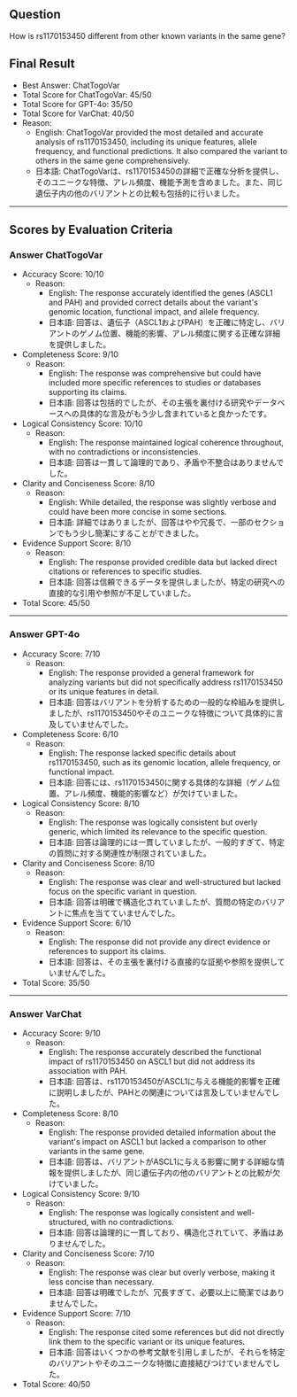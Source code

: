 ## Question

How is rs1170153450 different from other known variants in the same gene?

## Final Result

- Best Answer: ChatTogoVar
- Total Score for ChatTogoVar: 45/50
- Total Score for GPT-4o: 35/50
- Total Score for VarChat: 40/50
- Reason:
  - English: ChatTogoVar provided the most detailed and accurate analysis of rs1170153450, including its unique features, allele frequency, and functional predictions. It also compared the variant to others in the same gene comprehensively.
  - 日本語: ChatTogoVarは、rs1170153450の詳細で正確な分析を提供し、そのユニークな特徴、アレル頻度、機能予測を含めました。また、同じ遺伝子内の他のバリアントとの比較も包括的に行いました。

---

## Scores by Evaluation Criteria

### Answer ChatTogoVar
- Accuracy Score: 10/10
  - Reason: 
    - English: The response accurately identified the genes (ASCL1 and PAH) and provided correct details about the variant's genomic location, functional impact, and allele frequency.
    - 日本語: 回答は、遺伝子（ASCL1およびPAH）を正確に特定し、バリアントのゲノム位置、機能的影響、アレル頻度に関する正確な詳細を提供しました。
- Completeness Score: 9/10
  - Reason: 
    - English: The response was comprehensive but could have included more specific references to studies or databases supporting its claims.
    - 日本語: 回答は包括的でしたが、その主張を裏付ける研究やデータベースへの具体的な言及がもう少し含まれていると良かったです。
- Logical Consistency Score: 10/10
  - Reason: 
    - English: The response maintained logical coherence throughout, with no contradictions or inconsistencies.
    - 日本語: 回答は一貫して論理的であり、矛盾や不整合はありませんでした。
- Clarity and Conciseness Score: 8/10
  - Reason: 
    - English: While detailed, the response was slightly verbose and could have been more concise in some sections.
    - 日本語: 詳細ではありましたが、回答はやや冗長で、一部のセクションでもう少し簡潔にすることができました。
- Evidence Support Score: 8/10
  - Reason: 
    - English: The response provided credible data but lacked direct citations or references to specific studies.
    - 日本語: 回答は信頼できるデータを提供しましたが、特定の研究への直接的な引用や参照が不足していました。
- Total Score: 45/50

---

### Answer GPT-4o
- Accuracy Score: 7/10
  - Reason: 
    - English: The response provided a general framework for analyzing variants but did not specifically address rs1170153450 or its unique features in detail.
    - 日本語: 回答はバリアントを分析するための一般的な枠組みを提供しましたが、rs1170153450やそのユニークな特徴について具体的に言及していませんでした。
- Completeness Score: 6/10
  - Reason: 
    - English: The response lacked specific details about rs1170153450, such as its genomic location, allele frequency, or functional impact.
    - 日本語: 回答には、rs1170153450に関する具体的な詳細（ゲノム位置、アレル頻度、機能的影響など）が欠けていました。
- Logical Consistency Score: 8/10
  - Reason: 
    - English: The response was logically consistent but overly generic, which limited its relevance to the specific question.
    - 日本語: 回答は論理的には一貫していましたが、一般的すぎて、特定の質問に対する関連性が制限されていました。
- Clarity and Conciseness Score: 8/10
  - Reason: 
    - English: The response was clear and well-structured but lacked focus on the specific variant in question.
    - 日本語: 回答は明確で構造化されていましたが、質問の特定のバリアントに焦点を当てていませんでした。
- Evidence Support Score: 6/10
  - Reason: 
    - English: The response did not provide any direct evidence or references to support its claims.
    - 日本語: 回答は、その主張を裏付ける直接的な証拠や参照を提供していませんでした。
- Total Score: 35/50

---

### Answer VarChat
- Accuracy Score: 9/10
  - Reason: 
    - English: The response accurately described the functional impact of rs1170153450 on ASCL1 but did not address its association with PAH.
    - 日本語: 回答は、rs1170153450がASCL1に与える機能的影響を正確に説明しましたが、PAHとの関連については言及していませんでした。
- Completeness Score: 8/10
  - Reason: 
    - English: The response provided detailed information about the variant's impact on ASCL1 but lacked a comparison to other variants in the same gene.
    - 日本語: 回答は、バリアントがASCL1に与える影響に関する詳細な情報を提供しましたが、同じ遺伝子内の他のバリアントとの比較が欠けていました。
- Logical Consistency Score: 9/10
  - Reason: 
    - English: The response was logically consistent and well-structured, with no contradictions.
    - 日本語: 回答は論理的に一貫しており、構造化されていて、矛盾はありませんでした。
- Clarity and Conciseness Score: 7/10
  - Reason: 
    - English: The response was clear but overly verbose, making it less concise than necessary.
    - 日本語: 回答は明確でしたが、冗長すぎて、必要以上に簡潔ではありませんでした。
- Evidence Support Score: 7/10
  - Reason: 
    - English: The response cited some references but did not directly link them to the specific variant or its unique features.
    - 日本語: 回答はいくつかの参考文献を引用しましたが、それらを特定のバリアントやそのユニークな特徴に直接結びつけていませんでした。
- Total Score: 40/50